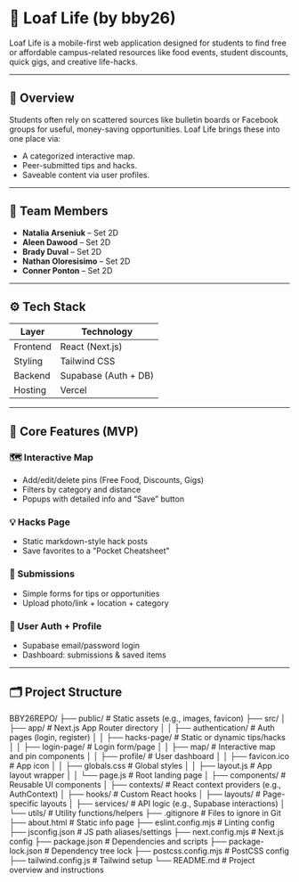 # 🥖 Loaf Life (by bby26)

Loaf Life is a mobile-first web application designed for students to find free or affordable campus-related resources like food events, student discounts, quick gigs, and creative life-hacks.

---

## 📌 Overview

Students often rely on scattered sources like bulletin boards or Facebook groups for useful, money-saving opportunities. Loaf Life brings these into one place via:
- A categorized interactive map.
- Peer-submitted tips and hacks.
- Saveable content via user profiles.

---

## 👥 Team Members

- **Natalia Arseniuk** – Set 2D  
- **Aleen Dawood** – Set 2D  
- **Brady Duval** – Set 2D  
- **Nathan Oloresisimo** – Set 2D  
- **Conner Ponton** – Set 2D  

---

## ⚙️ Tech Stack

| Layer     | Technology           |
|----------|-----------------------|
| Frontend | React (Next.js)       |
| Styling  | Tailwind CSS          |
| Backend  | Supabase (Auth + DB)  |
| Hosting  | Vercel                |

---

## 🧩 Core Features (MVP)

### 🗺️ Interactive Map
- Add/edit/delete pins (Free Food, Discounts, Gigs)
- Filters by category and distance
- Popups with detailed info and “Save” button

### 💡 Hacks Page
- Static markdown-style hack posts
- Save favorites to a "Pocket Cheatsheet"

### 🧾 Submissions
- Simple forms for tips or opportunities
- Upload photo/link + location + category

### 🔐 User Auth + Profile
- Supabase email/password login
- Dashboard: submissions & saved items

---

## 🗂️ Project Structure
BBY26REPO/
├── public/                  # Static assets (e.g., images, favicon)
├── src/
│   ├── app/                 # Next.js App Router directory
│   │   ├── authentication/  # Auth pages (login, register)
│   │   ├── hacks-page/      # Static or dynamic tips/hacks
│   │   ├── login-page/      # Login form/page
│   │   ├── map/             # Interactive map and pin components
│   │   ├── profile/         # User dashboard
│   │   ├── favicon.ico      # App icon
│   │   ├── globals.css      # Global styles
│   │   ├── layout.js        # App layout wrapper
│   │   └── page.js          # Root landing page
│   ├── components/          # Reusable UI components
│   ├── contexts/            # React context providers (e.g., AuthContext)
│   ├── hooks/               # Custom React hooks
│   ├── layouts/             # Page-specific layouts
│   ├── services/            # API logic (e.g., Supabase interactions)
│   └── utils/               # Utility functions/helpers
├── .gitignore               # Files to ignore in Git
├── about.html               # Static info page
├── eslint.config.mjs        # Linting config
├── jsconfig.json            # JS path aliases/settings
├── next.config.mjs          # Next.js config
├── package.json             # Dependencies and scripts
├── package-lock.json        # Dependency tree lock
├── postcss.config.mjs       # PostCSS config
├── tailwind.config.js       # Tailwind setup
└── README.md                # Project overview and instructions
